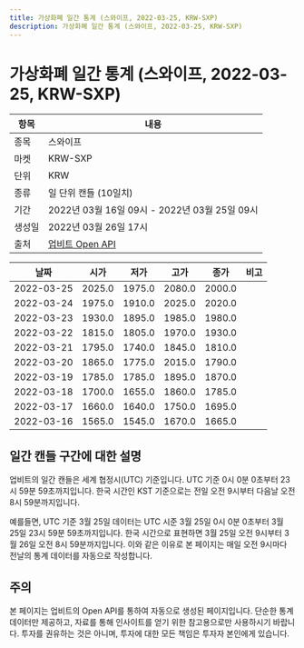 ```yaml
---
title: 가상화폐 일간 통계 (스와이프, 2022-03-25, KRW-SXP)
description: 가상화폐 일간 통계 (스와이프, 2022-03-25, KRW-SXP)
---
```


가상화폐 일간 통계 (스와이프, 2022-03-25, KRW-SXP)
===

|항목|내용|
|--|--|
|종목|스와이프|
|마켓|KRW-SXP|
|단위|KRW|
|종류|일 단위 캔들 (10일치)|
|기간|2022년 03월 16일 09시 - 2022년 03월 25일 09시|
|생성일|2022년 03월 26일 17시|
|출처|[업비트 Open API](https://docs.upbit.com)|


|날짜|시가|저가|고가|종가|비고|
|--|--|--|--|--|--|
|2022-03-25|2025.0|1975.0|2080.0|2000.0|    |
|2022-03-24|1975.0|1910.0|2025.0|2020.0|    |
|2022-03-23|1930.0|1895.0|1985.0|1980.0|    |
|2022-03-22|1815.0|1805.0|1970.0|1930.0|    |
|2022-03-21|1795.0|1740.0|1845.0|1810.0|    |
|2022-03-20|1865.0|1775.0|2015.0|1790.0|    |
|2022-03-19|1785.0|1785.0|1895.0|1870.0|    |
|2022-03-18|1700.0|1655.0|1860.0|1785.0|    |
|2022-03-17|1660.0|1640.0|1750.0|1695.0|    |
|2022-03-16|1565.0|1545.0|1670.0|1665.0|    |


일간 캔들 구간에 대한 설명
---


업비트의 일간 캔들은 세계 협정시(UTC) 기준입니다. 
UTC 기준 0시 0분 0초부터 23시 59분 59초까지입니다. 
한국 시간인 KST 기준으로는 전일 오전 9시부터 다음날 오전 8시 59분까지입니다. 


예를들면, UTC 기준 3월 25일 데이터는 UTC 시준 3월 25일 0시 0분 0초부터 3월 25일 23시 59분 59초까지입니다. 
한국 시간으로 표현하면 3월 25일 오전 9시부터 3월 26일 오전 8시 59분까지입니다. 
이와 같은 이유로 본 페이지는 매일 오전 9시마다 전날의 통계 데이터를 자동으로 작성합니다. 


주의
---


본 페이지는 업비트의 Open API를 통하여 자동으로 생성된 페이지입니다. 
단순한 통계 데이터만 제공하고, 자료를 통해 인사이트를 얻기 위한 참고용으로만 사용하시기 바랍니다. 
투자를 권유하는 것은 아니며, 투자에 대한 모든 책임은 투자자 본인에게 있습니다. 
